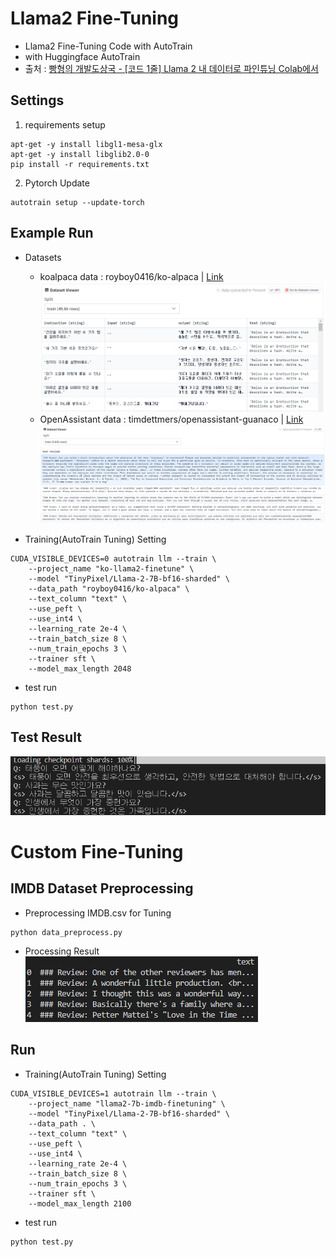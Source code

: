 # Llama2 Fine-Tuning
- Llama2 Fine-Tuning Code with AutoTrain
- with Huggingface AutoTrain
- 출처 : [빵형의 개발도상국 - [코드 1줄] Llama 2 내 데이터로 파인튜닝 Colab에서](https://www.youtube.com/watch?v=GjZ1a0OJqGk)

## Settings
1. requirements setup
```
apt-get -y install libgl1-mesa-glx
apt-get -y install libglib2.0-0
pip install -r requirements.txt
```
2. Pytorch Update
```
autotrain setup --update-torch
```

## Example Run
- Datasets
    - koalpaca data : royboy0416/ko-alpaca | [Link](https://huggingface.co/datasets/royboy0416/ko-alpaca)
    ![example](img/koalapca_example.png)
    - OpenAssistant data : timdettmers/openassistant-guanaco | [Link](https://huggingface.co/datasets/timdettmers/openassistant-guanaco)
    ![example](img/openassistant_example.png)

- Training(AutoTrain Tuning) Setting
```
CUDA_VISIBLE_DEVICES=0 autotrain llm --train \
    --project_name "ko-llama2-finetune" \
    --model "TinyPixel/Llama-2-7B-bf16-sharded" \
    --data_path "royboy0416/ko-alpaca" \
    --text_column "text" \
    --use_peft \
    --use_int4 \
    --learning_rate 2e-4 \
    --train_batch_size 8 \
    --num_train_epochs 3 \
    --trainer sft \
    --model_max_length 2048
```

- test run
```
python test.py
```

## Test Result
![Test Result](img/img_test_result_01.png)

# Custom Fine-Tuning
## IMDB Dataset Preprocessing
- Preprocessing IMDB.csv for Tuning
```
python data_preprocess.py
```
- Processing Result
![Processing Result](img/img_Processing_Result.png)

## Run
- Training(AutoTrain Tuning) Setting
```
CUDA_VISIBLE_DEVICES=1 autotrain llm --train \
    --project_name "llama2-7b-imdb-finetuning" \
    --model "TinyPixel/Llama-2-7B-bf16-sharded" \
    --data_path . \
    --text_column "text" \
    --use_peft \
    --use_int4 \
    --learning_rate 2e-4 \
    --train_batch_size 8 \
    --num_train_epochs 3 \
    --trainer sft \
    --model_max_length 2100
```

- test run
```
python test.py
```